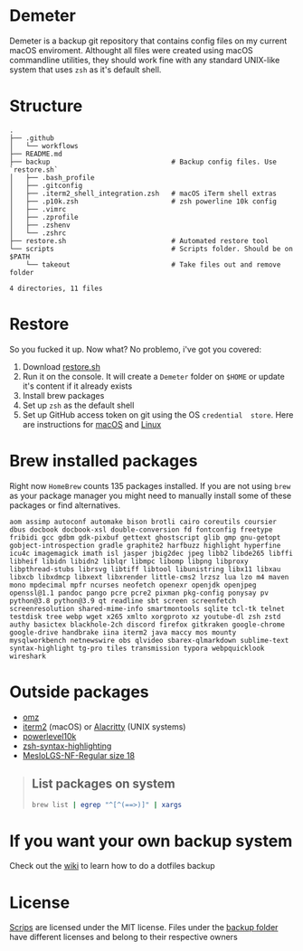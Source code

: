 # Demeter

Demeter is a backup git repository that contains config files on my current 
macOS enviroment. Althought all files were created using macOS commandline 
utilities, they should work fine with any standard UNIX-like system that uses 
`zsh` as it's default shell.

# Structure
```text
.
├── .github
│   └── workflows
├── README.md
├── backup                              # Backup config files. Use `restore.sh`
│   ├── .bash_profile
│   ├── .gitconfig
│   ├── .iterm2_shell_integration.zsh   # macOS iTerm shell extras
│   ├── .p10k.zsh                       # zsh powerline 10k config
│   ├── .vimrc
│   ├── .zprofile
│   ├── .zshenv
│   └── .zshrc
├── restore.sh                          # Automated restore tool
└── scripts                             # Scripts folder. Should be on $PATH
    └── takeout                         # Take files out and remove folder

4 directories, 11 files
```

# Restore

So you fucked it up. Now what? No problemo, i've got you covered:

1. Download [restore.sh](restore.sh)
2. Run it on the console. It will create a `Demeter` folder on `$HOME` or 
   update it's content if it already exists
3. Install brew packages
4. Set up `zsh` as the default shell
5. Set up GitHub access token on git using the OS `credential 
    store`. Here are instructions for [macOS](https://gist.github.com/nepsilon/0fd0c779f76d7172f12477ba9d71bb66) and [Linux](https://stackoverflow.com/questions/5343068/is-there-a-way-to-cache-https-credentials-for-pushing-commits/18362082#18362082)



# Brew installed packages

Right now `HomeBrew` counts 135 packages installed. If you are not using
`brew` as your package manager you might need to manually install some of 
these packages or find alternatives.

```text
aom assimp autoconf automake bison brotli cairo coreutils coursier dbus docbook docbook-xsl double-conversion fd fontconfig freetype fribidi gcc gdbm gdk-pixbuf gettext ghostscript glib gmp gnu-getopt gobject-introspection gradle graphite2 harfbuzz highlight hyperfine icu4c imagemagick imath isl jasper jbig2dec jpeg libb2 libde265 libffi libheif libidn libidn2 liblqr libmpc libomp libpng libproxy libpthread-stubs librsvg libtiff libtool libunistring libx11 libxau libxcb libxdmcp libxext libxrender little-cms2 lrzsz lua lzo m4 maven mono mpdecimal mpfr ncurses neofetch openexr openjdk openjpeg openssl@1.1 pandoc pango pcre pcre2 pixman pkg-config ponysay pv python@3.8 python@3.9 qt readline sbt screen screenfetch screenresolution shared-mime-info smartmontools sqlite tcl-tk telnet testdisk tree webp wget x265 xmlto xorgproto xz youtube-dl zsh zstd authy basictex blackhole-2ch discord firefox gitkraken google-chrome google-drive handbrake iina iterm2 java maccy mos mounty mysqlworkbench netnewswire obs qlvideo sbarex-qlmarkdown sublime-text syntax-highlight tg-pro tiles transmission typora webpquicklook wireshark
```

# Outside packages
- [omz](https://ohmyz.sh/)
- [iterm2](https://iterm2.com/) (macOS) or [Alacritty](https://github.com/alacritty/alacritty)
  (UNIX systems)
- [powerlevel10k](https://github.com/romkatv/powerlevel10k)
- [zsh-syntax-highlighting](https://github.com/zsh-users/zsh-syntax-highlighting)
- [MesloLGS-NF-Regular size 18](https://github.com/romkatv/powerlevel10k#meslo-nerd-font-patched-for-powerlevel10k)

> ## List packages on system
> ```bash
> brew list | egrep "^[^(==>)]" | xargs
> ```


# If you want your own backup system
Check out the [wiki](https://github.com/Altair-Bueno/Demeter/wiki) to learn
how to do a dotfiles backup

# License

[Scrips](scripts/) are licensed under the MIT license. Files under the 
[backup folder](backup/) have different licenses and belong to their respective 
owners